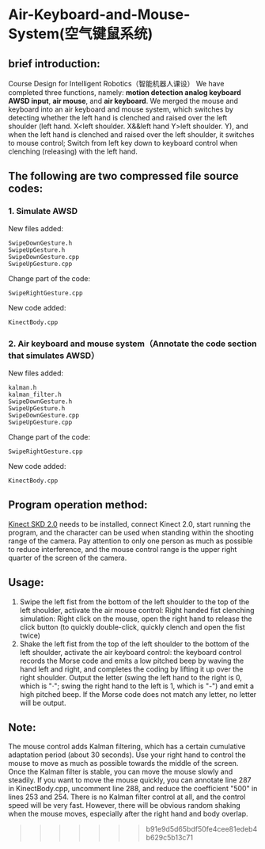 # Air-Keyboard-and-Mouse-System(空气键鼠系统)


## **brief introduction**:
Course Design for Intelligent Robotics（智能机器人课设）
We have completed three functions, namely: **motion detection analog keyboard AWSD input**, **air mouse**, and **air keyboard**. We merged the mouse and keyboard into an air keyboard and mouse system, which switches by detecting whether the left hand is clenched and raised over the left shoulder (left hand. X<left shoulder. X&&left hand Y>left shoulder. Y), and when the left hand is clenched and raised over the left shoulder, it switches to mouse control; Switch from left key down to keyboard control when clenching (releasing) with the left hand.

## The following are two compressed file source codes:
### 1. Simulate AWSD
New files added:

    SwipeDownGesture.h
    SwipeUpGesture.h
    SwipeDownGesture.cpp
    SwipeUpGesture.cpp

Change part of the code:

    SwipeRightGesture.cpp

New code added:

    KinectBody.cpp

### 2. Air keyboard and mouse system（Annotate the code section that simulates AWSD）
New files added:

    kalman.h
    kalman_filter.h
    SwipeDownGesture.h
    SwipeUpGesture.h
    SwipeDownGesture.cpp
    SwipeUpGesture.cpp

Change part of the code:

    SwipeRightGesture.cpp

New code added:

    KinectBody.cpp

## **Program operation method**: 
[Kinect SKD 2.0](https://www.microsoft.com/en-us/download/details.aspx?id=44561) needs to be installed, connect Kinect 2.0, start running the program, and the character can be used when standing within the shooting range of the camera. Pay attention to only one person as much as possible to reduce interference, and the mouse control range is the upper right quarter of the screen of the camera.

## **Usage**:
1. Swipe the left fist from the bottom of the left shoulder to the top of the left shoulder, activate the air mouse control: Right handed fist clenching simulation: Right click on the mouse, open the right hand to release the click button (to quickly double-click, quickly clench and open the fist twice)
2. Shake the left fist from the top of the left shoulder to the bottom of the left shoulder, activate the air keyboard control: the keyboard control records the Morse code and emits a low pitched beep by waving the hand left and right, and completes the coding by lifting it up over the right shoulder. Output the letter (swing the left hand to the right is 0, which is "·"; swing the right hand to the left is 1, which is "-") and emit a high pitched beep. If the Morse code does not match any letter, no letter will be output.

## **Note**: 
The mouse control adds Kalman filtering, which has a certain cumulative adaptation period (about 30 seconds). Use your right hand to control the mouse to move as much as possible towards the middle of the screen. Once the Kalman filter is stable, you can move the mouse slowly and steadily.
If you want to move the mouse quickly, you can annotate line 287 in KinectBody.cpp, uncomment line 288, and reduce the coefficient "500" in lines 253 and 254. There is no Kalman filter control at all, and the control speed will be very fast. However, there will be obvious random shaking when the mouse moves, especially after the right hand and body overlap.
>>>>>>> b91e9d5d65bdf50fe4cee81edeb4b629c5b13c71
